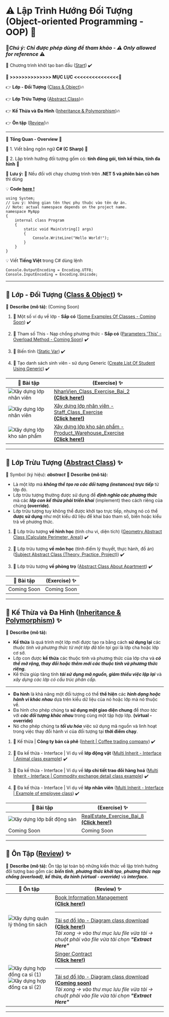 # :warning: Lập Trình Hướng Đối Tượng (Object-oriented Programming - OOP) :100:

### :construction:***Chú ý: Chỉ được phép dùng để tham khảo - :warning: Only allowed for reference*** :warning:

:triangular_flag_on_post: Chương trình khởi tạo ban đầu ([Start]()) :heavy_check_mark:

**:bookmark: >>>>>>>>>>>>>> MỤC LỤC <<<<<<<<<<<<<<<:bookmark:**

:point_right: **Lớp - Đối Tượng** ([Class & Object](#ClassAndObject)):fire:

:point_right: **Lớp Trừu Tượng** ([Abstract Class](#AbstractClass)):fire:

:point_right: **Kế Thừa và Đa Hình** ([Inheritance & Polymorphism](#Inheritance-Polymorphism)):fire:

:point_right: **Ôn tập** ([Review](#Review)):fire:

---
:loudspeaker: **Tổng Quan - Overview**  :triangular_flag_on_post:

:wave: 1. Viết bằng ngôn ngữ **C# (C Sharp)**  :gift:

:wave: 2. Lập trình hướng đối tượng gồm có: **tính đóng gói, tính kế thừa, tính đa hình** :gift:

:rotating_light: **Lưu ý:** :rotating_light: Nếu đối với chạy chương trình trên **.NET 5 và phiên bản cũ hơn** thì dùng

:bulb: **Code [here !](https://learn.microsoft.com/en-us/dotnet/core/tutorials/top-level-templates)**

```
using System;
// Lưu ý: không gian tên thực phụ thuộc vào tên dự án.
// Note: actual namespace depends on the project name.
namespace MyApp
{
    internal class Program
    {
        static void Main(string[] args)
        {
            Console.WriteLine("Hello World!");
        }
    }
}
```

:bulb: Viết **Tiếng Việt** trong C# dùng lệnh

```
Console.OutputEncoding = Encoding.UTF8;
Console.InputEncoding = Encoding.Unicode;
```

---
<a name="ClassAndObject"></a>
## :pushpin: **Lớp - Đối Tượng ([Class & Object](https://github.com/BachMinhTuyen/Object-Oriented-Programming/tree/main/Chapter_Classes%20And%20Objects))** :sparkles: 

:loudspeaker: **Describe (mô tả):** (Coming Soon)

1. :triangular_flag_on_post: Một số ví dụ về lớp - **Sắp có** ([Some Examples Of Classes - Coming Soon]()) :heavy_check_mark:

2. :triangular_flag_on_post: Tham số This - Nạp chồng phương thức - **Sắp có** ([Parameters 'This' - Overload Method - Coming Soon]()) :heavy_check_mark:

3. :triangular_flag_on_post: Biến tĩnh ([Static Var](https://github.com/BachMinhTuyen/Object-Oriented-Programming/blob/main/Chapter_Classes%20And%20Objects/Static_Var.cs)) :heavy_check_mark:

4. :triangular_flag_on_post: Tạo danh sách sinh viên - sử dụng Generic ([Create List Of Student Using Generic](https://github.com/BachMinhTuyen/Object-Oriented-Programming/blob/main/Chapter_Classes%20And%20Objects/List_Of_Student_Using_Generic.cs)) :heavy_check_mark:

| :file_folder: **Bài tập**  | (Exercise) :sparkles: |
| ----------- | ----------- |
|![Xây dựng lớp nhân viên](/Chapter_Classes%20And%20Objects/Image/Class_Object_Bai_2.png)|[NhanVien_Class_Exercise_Bai_2<br> **(Click here!)**](https://github.com/BachMinhTuyen/Object-Oriented-Programming/blob/main/Chapter_Classes%20And%20Objects/NhanVien_Class_Exercise_Bai_2.cs)|
|![Xây dựng lớp nhân viên](/Chapter_Classes%20And%20Objects/Image/Class_Object_Bai_4.png)|[Xây dựng lớp nhân viên - Staff_Class_Exercise <br> **(Click here!)**](https://github.com/BachMinhTuyen/Object-Oriented-Programming/tree/main/Chapter_Classes%20And%20Objects/Staff_Class_Exercise)|
|![Xây dựng lớp kho sản phẩm](/Chapter_Classes%20And%20Objects/Image/KhoSanPham.png)|[Xây dựng lớp kho sản phẩm - Product_Warehouse_Exercise <br> **(Click here!)**](https://github.com/BachMinhTuyen/Object-Oriented-Programming/tree/main/Chapter_Classes%20And%20Objects/Product_Warehouse_Exercise)|
---

<a name="AbstractClass"></a>
## :pushpin: **Lớp Trừu Tượng ([Abstract Class](https://github.com/BachMinhTuyen/Object-Oriented-Programming/tree/main/Chapter_Abstract_Class))** :sparkles: 

:loudspeaker: Symbol (ký hiệu): ***abstract***
:loudspeaker: **Describe (mô tả):** 
- Là một lớp mà ***không thể tạo ra các đối tượng (instances) trực tiếp*** từ lớp đó. 
- Lớp trừu tượng thường được sử dụng để ***định nghĩa các phương thức*** mà các ***lớp con kế thừa phải triển khai*** (implement) theo cách riêng của chúng **(override)**.
- Lớp trừu tượng tuy không thể được khởi tạo trực tiếp, nhưng nó có thể **được sử dụng** như một kiểu dữ liệu để khai báo tham số, biến hoặc kiểu trả về phương thức.

1. :triangular_flag_on_post: Lớp trừu tượng **về hình học** (tính chu vi, diện tích) ([Geometry Abstract Class (Calculate Perimeter, Area)](https://github.com/BachMinhTuyen/Object-Oriented-Programming/blob/main/Chapter_Abstract_Class/LopTruuTuong_HinhHoc.cs)) :heavy_check_mark:

2. :triangular_flag_on_post: Lớp trừu tượng **về môn học** (tính điểm lý thuyết, thực hành, đồ án) ([Subject Abstract Class (Theory, Practice, Project)](https://github.com/BachMinhTuyen/Object-Oriented-Programming/blob/main/Chapter_Abstract_Class/LopTruuTuong_MonHoc.cs)) :heavy_check_mark:

3. :triangular_flag_on_post: Lớp trừu tượng **về phòng trọ** ([Abstract Class About Apartment](https://github.com/BachMinhTuyen/Object-Oriented-Programming/blob/main/Chapter_Abstract_Class/LopTruuTuong_PhongTro.cs)) :heavy_check_mark:

| :file_folder: **Bài tập**  | (Exercise) :sparkles: |
| ----------- | ----------- |
|Coming Soon|Coming Soon|
---

<a name="Inheritance-Polymorphism"></a>
## :pushpin: **Kế Thừa và Đa Hình ([Inheritance & Polymorphism](https://github.com/BachMinhTuyen/Object-Oriented-Programming/tree/main/Chapter_Inheritance_Polymorphism))** :sparkles: 

:loudspeaker: **Describe (mô tả):** 
- **Kế thừa** là quá trình một lớp mới được tạo ra bằng cách **sử dụng lại** các *thuộc tính và phương thức từ một lớp đã tồn tại* gọi là lớp cha hoặc lớp cơ sở. 
- Lớp con được **kế thừa** các thuộc tính và phương thức của lớp cha và ***có thể mở rộng, thay đổi hoặc thêm mới các thuộc tính và phương thức riêng.***
- Kế thừa giúp tăng tính ***tái sử dụng mã nguồn, giảm thiểu việc lặp lại*** và *xây dựng các lớp có cấu trúc phân cấp.*
---
-  **Đa hình** là khả năng một đối tượng có thể **thể hiện** các ***hình dạng hoặc hành vi khác nhau*** dựa trên kiểu dữ liệu của nó hoặc lớp mà nó thuộc về. 
-  Đa hình cho phép chúng ta **sử dụng một giao diện chung** để *thao tác* với ***các đối tượng khác nhau*** trong cùng một tập hợp lớp. **(virtual - override)**
-  Nó cho phép chúng ta ***tối ưu hóa*** việc sử dụng mã nguồn và linh hoạt trong việc thay đổi hành vi của đối tượng tại **thời điểm chạy**.


1. :triangular_flag_on_post: Kế thừa | **Công ty bán cà phê** ([Inherit | Coffee trading company](https://github.com/BachMinhTuyen/Object-Oriented-Programming/blob/main/Chapter_Inheritance_Polymorphism/KeThua_CongTyBanCaPhe.cs)) :heavy_check_mark:

2. :triangular_flag_on_post: Đa kế thừa - Interface | Ví dụ về **lớp động vật** ([Multi Inherit - Interface | Animal class example](https://github.com/BachMinhTuyen/Object-Oriented-Programming/blob/main/Chapter_Inheritance_Polymorphism/DaKeThua_Interface_Animal.cs)) :heavy_check_mark:

3. :triangular_flag_on_post: Đa kế thừa - Interface | Ví dụ về **lớp chi tiết trao đổi hàng hoá** ([Multi Inherit - Interface | Commodity exchange detail class example](https://github.com/BachMinhTuyen/Object-Oriented-Programming/blob/main/Chapter_Inheritance_Polymorphism/DaKeThua_Interface_ChiTietTraoDoiSanPham.cs)) :heavy_check_mark:

4. :triangular_flag_on_post: Đa kế thừa - Interface | Ví dụ về **lớp nhân viên**  ([Multi Inherit - Interface | Example of employee class](https://github.com/BachMinhTuyen/Object-Oriented-Programming/blob/main/Chapter_Inheritance_Polymorphism/DaKeThua_Interface_NhanVien.cs)) :heavy_check_mark:

| :file_folder: **Bài tập**  | (Exercise) :sparkles: |
| ----------- | ----------- |
|![Xây dựng lớp bất động sản](/Chapter_Inheritance_Polymorphism/Image/Bai1_BatDongSan_Image.png)|[RealEstate_Exercise_Bai_8<br> **(Click here!)**](https://github.com/BachMinhTuyen/Object-Oriented-Programming/tree/main/Chapter_Inheritance_Polymorphism/RealEstate_Exercise)|
|Coming Soon|Coming Soon|
---

<a name="Review"></a>
## :pushpin: **Ôn Tập ([Review](https://github.com/BachMinhTuyen/Object-Oriented-Programming/tree/main/Review))** :sparkles: 

:loudspeaker: **Describe (mô tả):** Ôn tập lại toàn bộ những kiến thức về lập trình hướng đối tượng bao gồm các ***biến tĩnh***, ***phương thức khởi tạo***, ***phương thức nạp chồng (overload)***, ***kế thừa, đa hình (virtual - override)*** và ***interface.***

| :file_folder: **Ôn tập**  | (Review) :sparkles: |
| ----------- | ----------- |
|![Xây dựng quản lý thông tin sách](/Review/Image/Image_Book_Exercise.png)|[Book Information Management<br> **(Click here!)**](https://github.com/BachMinhTuyen/Object-Oriented-Programming/tree/main/Review/Book_Exercise)<hr>[Tải sơ đồ lớp - Diagram class download<br> **(Click here!)**](https://minhaskamal.github.io/DownGit/#/home?url=https://github.com/BachMinhTuyen/Object-Oriented-Programming/blob/main/Review/Book_Exercise/OnTap_Diagram.html)<br> *Tải xong -> vào thư mục lưu file vừa tải -> chuột phải vào file vừa tải chọn **"Extract Here"***|
|![Xây dựng hợp đồng ca sĩ (1)](/Review/Image/Singer_Contract_1.png)<br>![Xây dựng hợp đồng ca sĩ (2)](/Review/Image/Singer_Contract_2.png)|[Singer Contract<br> **(Click here!)**](https://github.com/BachMinhTuyen/Object-Oriented-Programming/tree/main/Review/Singer_Contract)<hr>[Tải sơ đồ lớp - Diagram class download<br> **(Coming soon)**]()<br> *Tải xong -> vào thư mục lưu file vừa tải -> chuột phải vào file vừa tải chọn **"Extract Here"***|
---